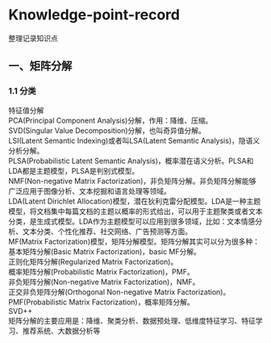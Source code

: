 # Knowledge-point-record
整理记录知识点
## 一、矩阵分解
### 1.1 分类
特征值分解  
PCA(Principal Component Analysis)分解，作用：降维、压缩。  
SVD(Singular Value Decomposition)分解，也叫奇异值分解。  
LSI(Latent Semantic Indexing)或者叫LSA(Latent Semantic Analysis)，隐语义分析分解。  
PLSA(Probabilistic Latent Semantic Analysis)，概率潜在语义分析。PLSA和LDA都是主题模型，PLSA是判别式模型。  
NMF(Non-negative Matrix Factorization)，非负矩阵分解。非负矩阵分解能够广泛应用于图像分析、文本挖掘和语言处理等领域。  
LDA(Latent Dirichlet Allocation)模型，潜在狄利克雷分配模型。LDA是一种主题模型，将文档集中每篇文档的主题以概率的形式给出，可以用于主题聚类或者文本分类，是生成式模型。LDA作为主题模型可以应用到很多领域，比如：文本情感分析、文本分类、个性化推荐、社交网络、广告预测等方面。  
MF(Matrix Factorization)模型，矩阵分解模型。矩阵分解其实可以分为很多种：  
基本矩阵分解(Basic Matrix Factorization)，basic MF分解。  
正则化矩阵分解(Regularized Matrix Factorization)。  
概率矩阵分解(Probabilistic Matrix Factorization)，PMF。  
非负矩阵分解(Non-negative Matrix Factorization)，NMF。  
正交非负矩阵分解(Orthogonal Non-negative Matrix Factorization)。  
PMF(Probabilistic Matrix Factorization)，概率矩阵分解。  
SVD++  
矩阵分解的主要应用是：降维、聚类分析、数据预处理、低维度特征学习、特征学习、推荐系统、大数据分析等  
